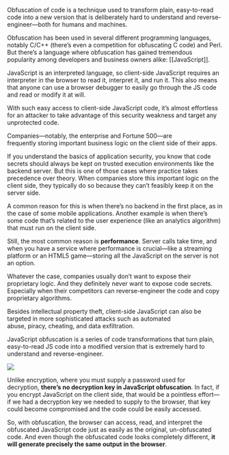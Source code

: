 Obfuscation of code is a technique used to transform plain, easy-to-read code into a new version that is deliberately hard to understand and reverse-engineer—both for humans and machines.  
  
Obfuscation has been used in several different programming languages, notably C/C++ (there’s even a competition for obfuscating C code) and Perl. But there’s a language where obfuscation has gained tremendous popularity among developers and business owners alike: [[JavaScript]].

JavaScript is an interpreted language, so client-side JavaScript requires an interpreter in the browser to read it, interpret it, and run it. This also means that anyone can use a browser debugger to easily go through the JS code and read or modify it at will.  
  
With such easy access to client-side JavaScript code, it’s almost effortless for an attacker to take advantage of this security weakness and target any unprotected code.  
  
Companies—notably, the enterprise and Fortune 500—are frequently storing important business logic on the client side of their apps.  
  
If you understand the basics of application security, you know that code secrets should always be kept on trusted execution environments like the backend server. But this is one of those cases where practice takes precedence over theory. When companies store this important logic on the client side, they typically do so because they can’t feasibly keep it on the server side.  
  
A common reason for this is when there’s no backend in the first place, as in the case of some mobile applications. Another example is when there’s some code that’s related to the user experience (like an analytics algorithm) that must run on the client side. 

Still, the most common reason is **performance**. Server calls take time, and when you have a service where performance is crucial—like a streaming platform or an HTML5 game—storing all the JavaScript on the server is not an option.  
  
Whatever the case, companies usually don’t want to expose their proprietary logic. And they definitely never want to expose code secrets. Especially when their competitors can reverse-engineer the code and copy proprietary algorithms.  
  
Besides intellectual property theft, client-side JavaScript can also be targeted in more sophisticated attacks such as automated abuse, piracy, cheating, and data exfiltration.

JavaScript obfuscation is a series of code transformations that turn plain, easy-to-read JS code into a modified version that is extremely hard to understand and reverse-engineer.  

![](https://jscrambler.com/images/image4.gif)

Unlike encryption, where you must supply a password used for decryption, **there’s no decryption key in JavaScript obfuscation**. In fact, if you encrypt JavaScript on the client side, that would be a pointless effort—if we had a decryption key we needed to supply to the browser, that key could become compromised and the code could be easily accessed.  
  
So, with obfuscation, the browser can access, read, and interpret the obfuscated JavaScript code just as easily as the original, un-obfuscated code. And even though the obfuscated code looks completely different, **it will generate precisely the same output in the browser**.  
